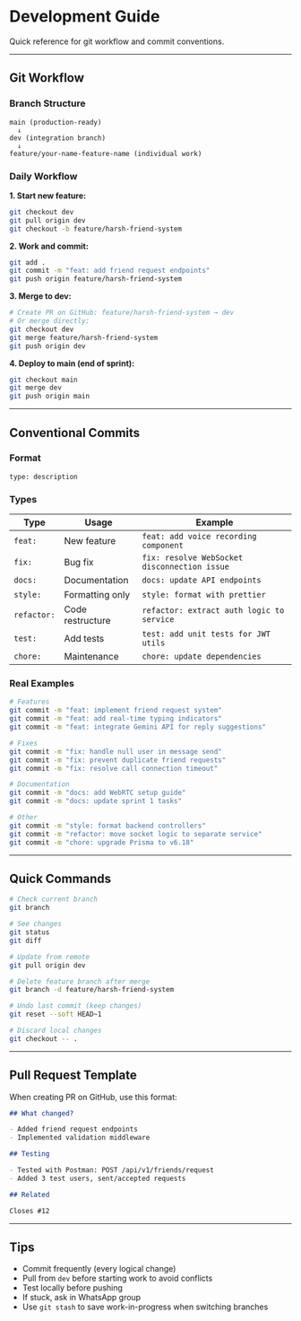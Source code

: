 # Development Guide

Quick reference for git workflow and commit conventions.

---

## Git Workflow

### Branch Structure

```
main (production-ready)
  ↓
dev (integration branch)
  ↓
feature/your-name-feature-name (individual work)
```

### Daily Workflow

**1. Start new feature:**

```bash
git checkout dev
git pull origin dev
git checkout -b feature/harsh-friend-system
```

**2. Work and commit:**

```bash
git add .
git commit -m "feat: add friend request endpoints"
git push origin feature/harsh-friend-system
```

**3. Merge to dev:**

```bash
# Create PR on GitHub: feature/harsh-friend-system → dev
# Or merge directly:
git checkout dev
git merge feature/harsh-friend-system
git push origin dev
```

**4. Deploy to main (end of sprint):**

```bash
git checkout main
git merge dev
git push origin main
```

---

## Conventional Commits

### Format

```
type: description
```

### Types

| Type        | Usage            | Example                                      |
| ----------- | ---------------- | -------------------------------------------- |
| `feat:`     | New feature      | `feat: add voice recording component`        |
| `fix:`      | Bug fix          | `fix: resolve WebSocket disconnection issue` |
| `docs:`     | Documentation    | `docs: update API endpoints`                 |
| `style:`    | Formatting only  | `style: format with prettier`                |
| `refactor:` | Code restructure | `refactor: extract auth logic to service`    |
| `test:`     | Add tests        | `test: add unit tests for JWT utils`         |
| `chore:`    | Maintenance      | `chore: update dependencies`                 |

### Real Examples

```bash
# Features
git commit -m "feat: implement friend request system"
git commit -m "feat: add real-time typing indicators"
git commit -m "feat: integrate Gemini API for reply suggestions"

# Fixes
git commit -m "fix: handle null user in message send"
git commit -m "fix: prevent duplicate friend requests"
git commit -m "fix: resolve call connection timeout"

# Documentation
git commit -m "docs: add WebRTC setup guide"
git commit -m "docs: update sprint 1 tasks"

# Other
git commit -m "style: format backend controllers"
git commit -m "refactor: move socket logic to separate service"
git commit -m "chore: upgrade Prisma to v6.18"
```

---

## Quick Commands

```bash
# Check current branch
git branch

# See changes
git status
git diff

# Update from remote
git pull origin dev

# Delete feature branch after merge
git branch -d feature/harsh-friend-system

# Undo last commit (keep changes)
git reset --soft HEAD~1

# Discard local changes
git checkout -- .
```

---

## Pull Request Template

When creating PR on GitHub, use this format:

```markdown
## What changed?

- Added friend request endpoints
- Implemented validation middleware

## Testing

- Tested with Postman: POST /api/v1/friends/request
- Added 3 test users, sent/accepted requests

## Related

Closes #12
```

---

## Tips

- Commit frequently (every logical change)
- Pull from `dev` before starting work to avoid conflicts
- Test locally before pushing
- If stuck, ask in WhatsApp group
- Use `git stash` to save work-in-progress when switching branches
